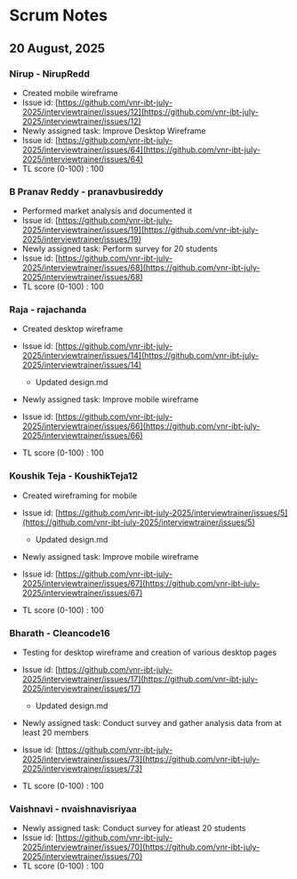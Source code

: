 # Scrum Notes

## 20 August, 2025

### Nirup - NirupRedd

* Created mobile wireframe
* Issue id: [https://github.com/vnr-ibt-july-2025/interviewtrainer/issues/12](https://github.com/vnr-ibt-july-2025/interviewtrainer/issues/12)
* Newly assigned task: Improve Desktop Wireframe
* Issue id: [https://github.com/vnr-ibt-july-2025/interviewtrainer/issues/64](https://github.com/vnr-ibt-july-2025/interviewtrainer/issues/64)
* TL score (0-100) : 100

### B Pranav Reddy - pranavbusireddy

* Performed market analysis and documented it
* Issue id: [https://github.com/vnr-ibt-july-2025/interviewtrainer/issues/19](https://github.com/vnr-ibt-july-2025/interviewtrainer/issues/19)
* Newly assigned task: Perform survey for 20 students
* Issue id: [https://github.com/vnr-ibt-july-2025/interviewtrainer/issues/68](https://github.com/vnr-ibt-july-2025/interviewtrainer/issues/68)
* TL score (0-100) : 100

### Raja - rajachanda

* Created desktop wireframe
* Issue id: [https://github.com/vnr-ibt-july-2025/interviewtrainer/issues/14](https://github.com/vnr-ibt-july-2025/interviewtrainer/issues/14)

  * Updated design.md
* Newly assigned task: Improve mobile wireframe
* Issue id: [https://github.com/vnr-ibt-july-2025/interviewtrainer/issues/66](https://github.com/vnr-ibt-july-2025/interviewtrainer/issues/66)
* TL score (0-100) : 100

### Koushik Teja - KoushikTeja12

* Created wireframing for mobile
* Issue id: [https://github.com/vnr-ibt-july-2025/interviewtrainer/issues/5](https://github.com/vnr-ibt-july-2025/interviewtrainer/issues/5)

  * Updated design.md
* Newly assigned task: Improve mobile wireframe
* Issue id: [https://github.com/vnr-ibt-july-2025/interviewtrainer/issues/67](https://github.com/vnr-ibt-july-2025/interviewtrainer/issues/67)
* TL score (0-100) : 100

### Bharath - Cleancode16

* Testing for desktop wireframe and creation of various desktop pages
* Issue id: [https://github.com/vnr-ibt-july-2025/interviewtrainer/issues/17](https://github.com/vnr-ibt-july-2025/interviewtrainer/issues/17)

  * Updated design.md
* Newly assigned task: Conduct survey and gather analysis data from at least 20 members
* Issue id: [https://github.com/vnr-ibt-july-2025/interviewtrainer/issues/73](https://github.com/vnr-ibt-july-2025/interviewtrainer/issues/73)
* TL score (0-100) : 100

### Vaishnavi - nvaishnavisriyaa

* Newly assigned task: Conduct survey for atleast 20 students
* Issue id: [https://github.com/vnr-ibt-july-2025/interviewtrainer/issues/70](https://github.com/vnr-ibt-july-2025/interviewtrainer/issues/70)
* TL score (0-100) : 100
